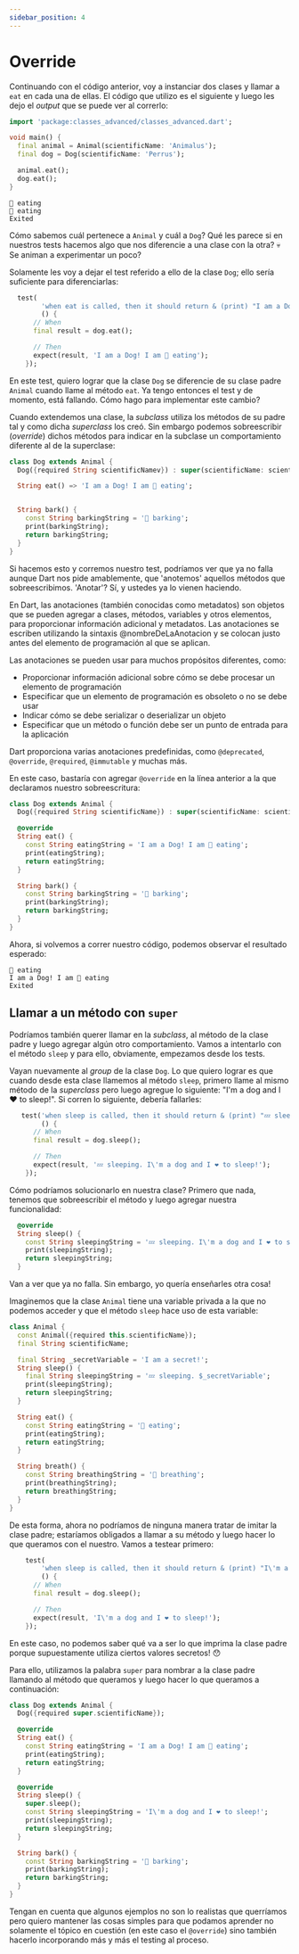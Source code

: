```yaml
---
sidebar_position: 4
---
```


# Override

Continuando con el código anterior, voy a instanciar dos clases y llamar a `eat` en cada una de ellas. El código que utilizo es el siguiente y luego les dejo el _output_ que se puede ver al correrlo:

```dart
import 'package:classes_advanced/classes_advanced.dart';

void main() {
  final animal = Animal(scientificName: 'Animalus');
  final dog = Dog(scientificName: 'Perrus');

  animal.eat();
  dog.eat();
}
```

```shell
🥩 eating
🥩 eating
Exited
```

Cómo sabemos cuál pertenece a `Animal` y cuál a `Dog`? Qué les parece si en nuestros tests hacemos algo que nos diferencie a una clase con la otra? 💀 Se animan a experimentar un poco?

Solamente les voy a dejar el test referido a ello de la clase `Dog`; ello sería suficiente para diferenciarlas:

```dart
  test(
        'when eat is called, then it should return & (print) "I am a Dog! I am 🥩 eating"',
        () {
      // When
      final result = dog.eat();

      // Then
      expect(result, 'I am a Dog! I am 🥩 eating');
    });
```

En este test, quiero lograr que la clase `Dog` se diferencie de su clase padre `Animal` cuando llame al método `eat`. Ya tengo entonces el test y de momento, está fallando. Cómo hago para implementar este cambio?

Cuando extendemos una clase, la _subclass_ utiliza los métodos de su padre tal y como dicha _superclass_ los creó. Sin embargo podemos sobreescribir (_override_) dichos métodos para indicar en la subclase un comportamiento diferente al de la superclase:

```dart
class Dog extends Animal {
  Dog({required String scientificNamev}) : super(scientificName: scientificName);

  String eat() => 'I am a Dog! I am 🥩 eating';


  String bark() {
    const String barkingString = '🐶 barking';
    print(barkingString);
    return barkingString;
  }
}
```

Si hacemos esto y corremos nuestro test, podríamos ver que ya no falla aunque Dart nos pide amablemente, que 'anotemos' aquellos métodos que sobreescribimos. 'Anotar'? Sí, y ustedes ya lo vienen haciendo.

En Dart, las anotaciones (también conocidas como metadatos) son objetos que se pueden agregar a clases, métodos, variables y otros elementos, para proporcionar información adicional y metadatos. Las anotaciones se escriben utilizando la sintaxis @nombreDeLaAnotacion y se colocan justo antes del elemento de programación al que se aplican.

Las anotaciones se pueden usar para muchos propósitos diferentes, como:

- Proporcionar información adicional sobre cómo se debe procesar un elemento de programación
- Especificar que un elemento de programación es obsoleto o no se debe usar
- Indicar cómo se debe serializar o deserializar un objeto
- Especificar que un método o función debe ser un punto de entrada para la aplicación

Dart proporciona varias anotaciones predefinidas, como `@deprecated`, `@override`, `@required`, `@immutable` y muchas más.

En este caso, bastaría con agregar `@override` en la línea anterior a la que declaramos nuestro sobreescritura:

```dart
class Dog extends Animal {
  Dog({required String scientificName}) : super(scientificName: scientificName);

  @override
  String eat() {
    const String eatingString = 'I am a Dog! I am 🥩 eating';
    print(eatingString);
    return eatingString;
  }

  String bark() {
    const String barkingString = '🐶 barking';
    print(barkingString);
    return barkingString;
  }
}
```

Ahora, si volvemos a correr nuestro código, podemos observar el resultado esperado:

```shell
🥩 eating
I am a Dog! I am 🥩 eating
Exited
```

## Llamar a un método con `super`

Podríamos también querer llamar en la _subclass_, al método de la clase padre y luego agregar algún otro comportamiento. Vamos a intentarlo con el método `sleep` y para ello, obviamente, empezamos desde los tests.

Vayan nuevamente al _group_ de la clase `Dog`. Lo que quiero lograr es que cuando desde esta clase llamemos al método `sleep`, primero llame al mismo método de la _superclass_ pero luego agregue lo siguiente: "I\'m a dog and I ❤️ to sleep!". Si corren lo siguiente, debería fallarles:

```dart
   test('when sleep is called, then it should return & (print) "💤 sleeping. I\'m a dog and I ❤️ to sleep!"',
        () {
      // When
      final result = dog.sleep();

      // Then
      expect(result, '💤 sleeping. I\'m a dog and I ❤️ to sleep!');
    });
```

Cómo podríamos solucionarlo en nuestra clase? Primero que nada, tenemos que sobreescribir el método y luego agregar nuestra funcionalidad:

```dart
  @override
  String sleep() {
    const String sleepingString = '💤 sleeping. I\'m a dog and I ❤️ to sleep!';
    print(sleepingString);
    return sleepingString;
  }
```

Van a ver que ya no falla. Sin embargo, yo quería enseñarles otra cosa!

Imaginemos que la clase `Animal` tiene una variable privada a la que no podemos acceder y que el método `sleep` hace uso de esta variable:

```dart
class Animal {
  const Animal({required this.scientificName});
  final String scientificName;

  final String _secretVariable = 'I am a secret!';
  String sleep() {
    final String sleepingString = '💤 sleeping. $_secretVariable';
    print(sleepingString);
    return sleepingString;
  }

  String eat() {
    const String eatingString = '🥩 eating';
    print(eatingString);
    return eatingString;
  }

  String breath() {
    const String breathingString = '💨 breathing';
    print(breathingString);
    return breathingString;
  }
}
```

De esta forma, ahora no podríamos de ninguna manera tratar de imitar la clase padre; estaríamos obligados a llamar a su método y luego hacer lo que queramos con el nuestro. Vamos a testear primero:

```dart
    test(
        'when sleep is called, then it should return & (print) "I\'m a dog and I ❤️ to sleep!, after calling super.sleep that has secrets!"',
        () {
      // When
      final result = dog.sleep();

      // Then
      expect(result, 'I\'m a dog and I ❤️ to sleep!');
    });
```

En este caso, no podemos saber qué va a ser lo que imprima la clase padre porque supuestamente utiliza ciertos valores secretos! 😯

Para ello, utilizamos la palabra `super` para nombrar a la clase padre llamando al método que queramos y luego hacer lo que queramos a continuación:

```dart
class Dog extends Animal {
  Dog({required super.scientificName});

  @override
  String eat() {
    const String eatingString = 'I am a Dog! I am 🥩 eating';
    print(eatingString);
    return eatingString;
  }

  @override
  String sleep() {
    super.sleep();
    const String sleepingString = 'I\'m a dog and I ❤️ to sleep!';
    print(sleepingString);
    return sleepingString;
  }

  String bark() {
    const String barkingString = '🐶 barking';
    print(barkingString);
    return barkingString;
  }
}
```

Tengan en cuenta que algunos ejemplos no son lo realistas que querríamos pero quiero mantener las cosas simples para que podamos aprender no solamente el tópico en cuestión (en este caso el `@override`) sino también hacerlo incorporando más y más el testing al proceso.
